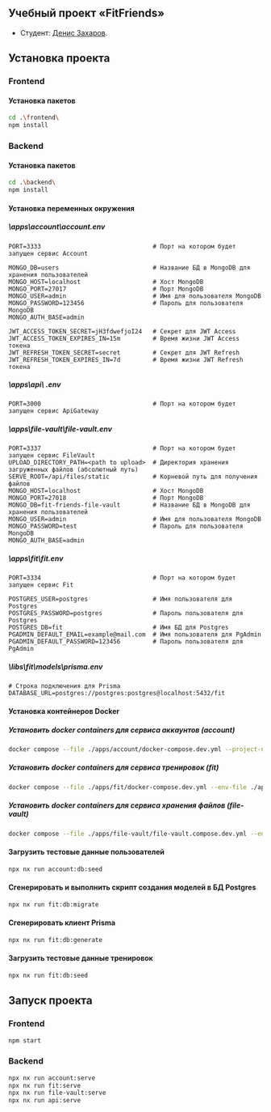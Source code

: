 ## Учебный проект «FitFriends»

* Студент: [Денис Захаров](https://htmlacademy.ru//profile/id2486641).

## Установка проекта
### Frontend
#### Установка пакетов
```bash
cd .\frontend\
npm install
```
### Backend
#### Установка пакетов
```bash
cd .\backend\
npm install
```
#### Установка переменных окружения
##### \apps\account\account.env
```
PORT=3333                               # Порт на котором будет запущен сервис Account

MONGO_DB=users                          # Название БД в MongoDB для хранения пользователей
MONGO_HOST=localhost                    # Хост MongoDB
MONGO_PORT=27017                        # Порт MongoDB
MONGO_USER=admin                        # Имя для пользователя MongoDB
MONGO_PASSWORD=123456                   # Пароль для пользователя MongoDB
MONGO_AUTH_BASE=admin

JWT_ACCESS_TOKEN_SECRET=jH3fdwefjoI24   # Секрет для JWT Access
JWT_ACCESS_TOKEN_EXPIRES_IN=15m         # Время жизни JWT Access токена
JWT_REFRESH_TOKEN_SECRET=secret         # Секрет для JWT Refresh
JWT_REFRESH_TOKEN_EXPIRES_IN=7d         # Время жизни JWT Refresh токена
```
##### \apps\api\ .env
```
PORT=3000                               # Порт на котором будет запущен сервис ApiGateway
```
##### \apps\file-vault\file-vault.env
```
PORT=3337                               # Порт на котором будет запущен сервис FileVault
UPLOAD_DIRECTORY_PATH=<path to upload>  # Директория хранения загруженных файлов (абсолютный путь)
SERVE_ROOT=/api/files/static            # Корневой путь для получения файлов
MONGO_HOST=localhost                    # Хост MongoDB
MONGO_PORT=27018                        # Порт MongoDB
MONGO_DB=fit-friends-file-vault         # Название БД в MongoDB для хранения пользователей
MONGO_USER=admin                        # Имя для пользователя MongoDB
MONGO_PASSWORD=test                     # Пароль для пользователя MongoDB
MONGO_AUTH_BASE=admin
```
##### \apps\fit\fit.env
```
PORT=3334                               # Порт на котором будет запущен сервис Fit

POSTGRES_USER=postgres                  # Имя пользователя для Postgres
POSTGRES_PASSWORD=postgres              # Пароль пользователя для Postgres
POSTGRES_DB=fit                         # Имя БД для Postgres
PGADMIN_DEFAULT_EMAIL=example@mail.com  # Имя пользователя для PgAdmin
PGADMIN_DEFAULT_PASSWORD=123456         # Пароль пользователя для PgAdmin
```
##### \libs\fit\models\prisma\.env
```
# Строка подключения для Prisma
DATABASE_URL=postgres://postgres:postgres@localhost:5432/fit
```
#### Установка контейнеров Docker
##### Установить docker containers для сервиса аккаунтов (account)
```bash
docker compose --file ./apps/account/docker-compose.dev.yml --project-name "fit-friends-account" --env-file ./apps/account/account.env up -d
```
##### Установить docker containers для сервиса тренировок (fit)
```bash
docker compose --file ./apps/fit/docker-compose.dev.yml --env-file ./apps/fit/fit.env --project-name "fit-friends" up -d
```
##### Установить docker containers для сервиса хранения файлов (file-vault)
```bash
docker compose --file ./apps/file-vault/file-vault.compose.dev.yml --env-file ./apps/file-vault/file-vault.env --project-name "fit-friends-file-vault" up -d
```
#### Загрузить тестовые данные пользователей
```bash
npx nx run account:db:seed
```
#### Сгенерировать и выполнить скрипт создания моделей в БД Postgres
```bash
npx nx run fit:db:migrate
```
#### Сгенерировать клиент Prisma
```bash
npx nx run fit:db:generate
```
#### Загрузить тестовые данные тренировок
```bash
npx nx run fit:db:seed
```
## Запуск проекта
### Frontend
```bash
npm start
```
### Backend
```bash
npx nx run account:serve
npx nx run fit:serve
npx nx run file-vault:serve
npx nx run api:serve
```
